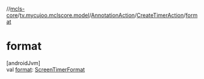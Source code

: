 //[mcls-core](../../../../index.md)/[tv.mycujoo.mclscore.model](../../index.md)/[AnnotationAction](../index.md)/[CreateTimerAction](index.md)/[format](format.md)

# format

[androidJvm]\
val [format](format.md): [ScreenTimerFormat](../../../tv.mycujoo.mclscore.entity/-screen-timer-format/index.md)
